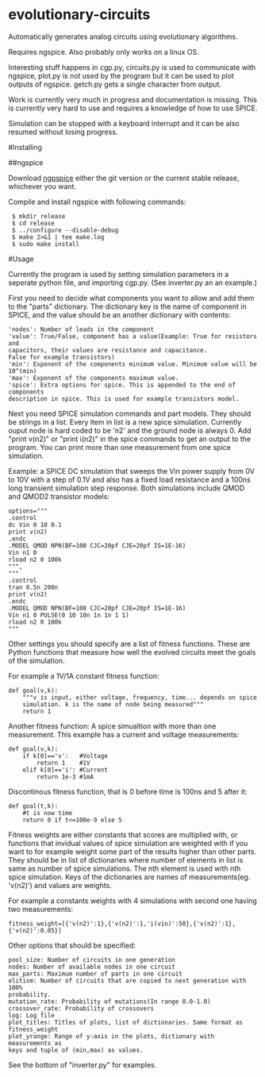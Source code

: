 evolutionary-circuits
=====================

Automatically generates analog circuits using evolutionary algorithms.

Requires ngspice. Also probably only works on a linux OS.

Interesting stuff happens in cgp.py, circuits.py is used to communicate with
ngspice, plot.py is not used by the program but it can be used to plot outputs of
ngspice. getch.py gets a single character from output.

Work is currently very much in progress and documentation is missing. This is
currently very hard to use and requires a knowledge of how to use SPICE.

Simulation can be stopped with a keyboard interrupt and it can be also resumed
without losing progress.

#Installing

##ngspice

Download [ngpspice](http://ngspice.sourceforge.net/) either the git version or the
current stable release, whichever you want.

Compile and install ngspice with following commands:

     $ mkdir release
     $ cd release
     $ ../configure --disable-debug
     $ make 2>&1 | tee make.log
     $ sudo make install

#Usage

Currently the program is used by setting simulation parameters in a seperate python file, and importing cgp.py. 
(See inverter.py an an example.)  

First you need to decide what components you want to allow and add them to
the "parts" dictionary. The dictionary key is the name of component in SPICE, and the value
should be an another dictionary with contents:
    
    'nodes': Number of leads in the component
    'value': True/False, component has a value(Example: True for resistors and
    capacitors, their values are resistance and capacitance.
    False for example transistors)
    'min': Exponent of the components minimum value. Minimum value will be
    10^(min)
    'max': Exponent of the components maximum value.
    'spice': Extra options for spice. This is appended to the end of components
    description in spice. This is used for example transistors model.

Next you need SPICE simulation commands and part models. They should be strings
in a list. Every item in list is a new spice simulation. Currently ouput node is
hard coded to be 'n2' and the ground node is always 0. Add "print v(n2)" or "print i(n2)" in the spice commands to
get an output to the program. You can print more than one measurement from one
spice simulation.

Example: a SPICE DC simulation that sweeps the Vin power supply from 0V to
10V with a step of 0.1V and also has a fixed load resistance and a 100ns long transient simulation step response. 
Both simulations include QMOD and QMOD2 transistor models:

    options="""
    .control
    dc Vin 0 10 0.1
    print v(n2)
    .endc
    .MODEL QMOD NPN(BF=100 CJC=20pf CJE=20pf IS=1E-16)
    Vin n1 0
    rload n2 0 100k
    """,
    """
    .control
    tran 0.5n 200n
    print v(n2)
    .endc
    .MODEL QMOD NPN(BF=100 CJC=20pf CJE=20pf IS=1E-16)
    Vin n1 0 PULSE(0 10 10n 1n 1n 1 1)
    rload n2 0 100k
    """

Other settings you should specify are a list of fitness functions. These are Python
functions that measure how well the evolved circuits meet the goals of the simulation.

For example a 1V/1A constant fitness function:

    def goal(v,k):
        """v is input, either voltage, frequency, time... depends on spice
        simulation. k is the name of node being measured"""
        return 1

Another fitness function: A spice simualtion with more than one measurement. This
example has a current and voltage measurements:

    def goal(v,k):
        if k[0]=='v':   #Voltage
            return 1    #1V
        elif k[0]=='i': #Current
            return 1e-3 #1mA

Discontinous fitness function, that is 0 before time is 100ns and 5 after it:

    def goal(t,k):
        #t is now time
        return 0 if t<=100e-9 else 5

Fitness weights are either constants that scores are multiplied with, or
functions that invidual values of spice simulation are weighted with if you want
to for example weight some part of the results higher than other parts. They
should be in list of dictionaries where number of elements in list is same as
number of spice simulations. The nth element is used with nth spice simulation. Keys
of the dictionaries are names of measurements(eg. 'v(n2)') and values are
weights.

For example a constants weights with 4 simulations with second one having two
measurements: 

    fitness_weight=[{'v(n2)':1},{'v(n2)':1,'i(vin)':50},{'v(n2)':1},{'v(n2)':0.05}]


Other options that should be specified:
    
    pool_size: Number of circuits in one generation
    nodes: Number of available nodes in one circuit
    max_parts: Maximum number of parts in one circuit
    elitism: Number of circuits that are copied to next generation with 100%
    probability.
    mutation_rate: Probability of mutations(In range 0.0-1.0)
    crossover_rate: Probability of crossovers
    log: Log file
    plot_titles: Titles of plots, list of dictionaries. Same format as
    fitness_weight
    plot_yrange: Range of y-axis in the plots, dictionary with measurements as
    keys and tuple of (min,max) as values.


See the bottom of "inverter.py" for examples.
